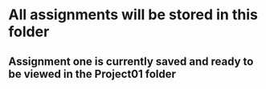 # All assignments will be stored in this folder
## Assignment one is currently saved and ready to be viewed in the Project01 folder
